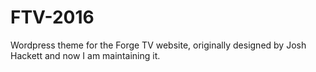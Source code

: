 # FTV-2016
Wordpress theme for the Forge TV website, originally designed by Josh Hackett and now I am maintaining it.
